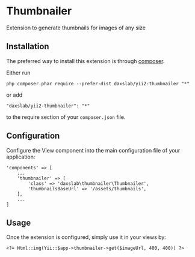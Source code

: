 Thumbnailer
===========
Extension to generate thumbnails for images of any size

Installation
------------

The preferred way to install this extension is through [composer](http://getcomposer.org/download/).

Either run

```
php composer.phar require --prefer-dist daxslab/yii2-thumbnailer "*"
```

or add

```
"daxslab/yii2-thumbnailer": "*"
```

to the require section of your `composer.json` file.

Configuration
-------------

Configure the View component into the main configuration file of your application:

    'components' => [
        ...
        'thumbnailer' => [
            'class' => 'daxslab\thumbnailer\Thumbnailer',
            'thumbnailsBaseUrl' => '/assets/thumbnails',
        ],
        ...
    ]

Usage
-----

Once the extension is configured, simply use it in your views by:

    <?= Html::img(Yii::$app->thumbnailer->get($imageUrl, 400, 400)) ?>